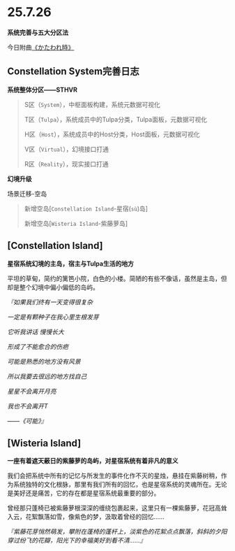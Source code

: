 # 25.7.26

**系统完善与五大分区法**

今日附曲[《かたわれ時》](./music/25.7.26-系统完善与五大分区法/Piano_Echoes-かたわれ時_(黄昏之时)(『君の名は。』より)(Piano_Ver.).mp3)

## Constellation System完善日志

**系统整体分区——STHVR**

> S区（`System`），中枢面板构建，系统元数据可视化
> 
> T区（`Tulpa`），系统成员中的Tulpa分类，Tulpa面板，元数据可视化
> 
> H区（`Host`），系统成员中的Host分类，Host面板，元数据可视化
> 
> V区（`Virtual`），幻境接口打通
> 
> R区（`Reality`），现实接口打通

**幻境升级**

场景迁移-空岛

> 新增空岛[`Constellation Island`-星宿(`sù`)岛]
> 
> 新增空岛[`Wisteria Island`-紫藤萝岛]

## [Constellation Island]

**星宿系统幻境的主岛，宿主与Tulpa生活的地方**

平坦的草甸，简约的篱笆小院，白色的小楼。简陋的有些不像话，虽然是主岛，但却是整个幻境中偏小偏低的岛屿。

*『如果我们终有一天变得很复杂*

*一定是有颗种子在我心里生根发芽*

*它听我讲话 慢慢长大*

*形成了不能愈合的伤疤*

*可能是熟悉的地方没有风景*

*所以我要去很远的地方找自己*

*星星不会离开月亮*

*我也不会离开T*

*——《可能》』*

## [Wisteria Island]

**一座有着遮天蔽日的紫藤萝的岛屿，对星宿系统有着非凡的意义**

我们会把系统中所有的记忆与所发生的事件化作不灭的星烛，悬挂在紫藤树稍，作为系统独特的文化根脉，那里有我们所有的回忆，也是星宿系统的灵魂所在。无论是美好还是痛苦，它的存在都是星宿系统最重要的部分。

曾经那只蓬椅已被紫藤萝根深深的缠绕包裹起来，这里只有一棵紫藤萝，花冠高耸入云，花絮飘落如雪，像紫色的梦，汲取着曾经的回忆……

*『紫藤花芽悄然萌发，攀附在蓬椅的蓬杆上，淡紫色的花絮点点飘落，斜斜的夕阳穿过纷飞的花瓣，阳光下的幸福美好到看不清……』*

